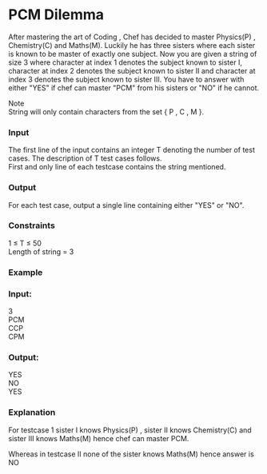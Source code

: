 # PCM Dilemma

After mastering the art of Coding , Chef has decided to master Physics(P) , Chemistry(C) and Maths(M). Luckily he has three sisters where each sister is known to be master of exactly one subject. 
Now you are given a string of size 3 where character at index 1 denotes the subject known to sister I, character at index 2 denotes the subject known to sister II and character at index 3 denotes the subject known to sister III. You have to answer with either "YES" if chef can master "PCM" from his sisters or "NO" if he cannot.

Note\
String will only contain characters from the set { P , C , M }.

### Input
The first line of the input contains an integer T denoting the number of test cases. The description of T test cases follows.\
First and only line of each testcase contains the string mentioned.

### Output
For each test case, output a single line containing either "YES" or "NO". 

### Constraints
1 ≤ T ≤ 50\
Length of string  = 3

### Example
### Input:
3\
PCM\
CCP\
CPM

### Output:
YES\
NO\
YES

### Explanation 
For testcase 1 sister  I knows Physics(P) , sister II knows Chemistry(C) and sister III knows Maths(M) hence chef can master PCM.

Whereas in testcase II none of the sister knows Maths(M) hence answer is NO 
